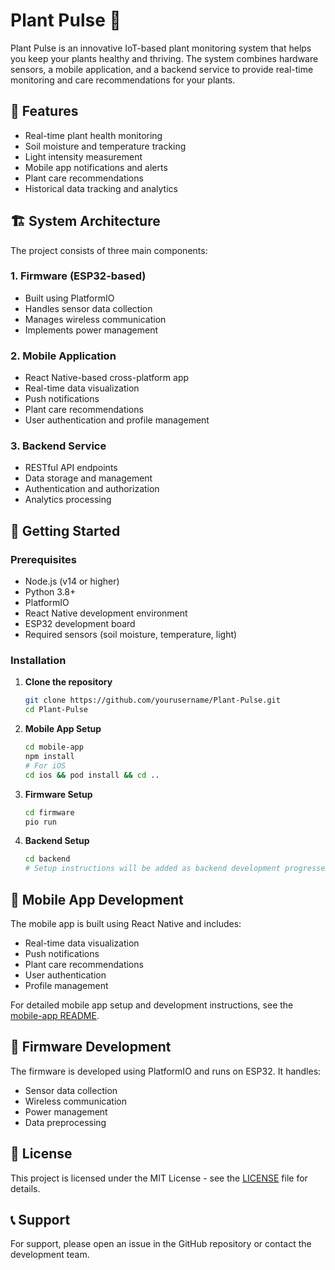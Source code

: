 # Plant Pulse 🌱

Plant Pulse is an innovative IoT-based plant monitoring system that helps you keep your plants healthy and thriving. The system combines hardware sensors, a mobile application, and a backend service to provide real-time monitoring and care recommendations for your plants.

## 🌟 Features

- Real-time plant health monitoring
- Soil moisture and temperature tracking
- Light intensity measurement
- Mobile app notifications and alerts
- Plant care recommendations
- Historical data tracking and analytics

## 🏗️ System Architecture

The project consists of three main components:

### 1. Firmware (ESP32-based)
- Built using PlatformIO
- Handles sensor data collection
- Manages wireless communication
- Implements power management

### 2. Mobile Application
- React Native-based cross-platform app
- Real-time data visualization
- Push notifications
- Plant care recommendations
- User authentication and profile management

### 3. Backend Service
- RESTful API endpoints
- Data storage and management
- Authentication and authorization
- Analytics processing

## 🚀 Getting Started

### Prerequisites

- Node.js (v14 or higher)
- Python 3.8+
- PlatformIO
- React Native development environment
- ESP32 development board
- Required sensors (soil moisture, temperature, light)

### Installation

1. **Clone the repository**
   ```bash
   git clone https://github.com/yourusername/Plant-Pulse.git
   cd Plant-Pulse
   ```

2. **Mobile App Setup**
   ```bash
   cd mobile-app
   npm install
   # For iOS
   cd ios && pod install && cd ..
   ```

3. **Firmware Setup**
   ```bash
   cd firmware
   pio run
   ```

4. **Backend Setup**
   ```bash
   cd backend
   # Setup instructions will be added as backend development progresses
   ```

## 📱 Mobile App Development

The mobile app is built using React Native and includes:
- Real-time data visualization
- Push notifications
- Plant care recommendations
- User authentication
- Profile management

For detailed mobile app setup and development instructions, see the [mobile-app README](mobile-app/README.md).

## 🔧 Firmware Development

The firmware is developed using PlatformIO and runs on ESP32. It handles:
- Sensor data collection
- Wireless communication
- Power management
- Data preprocessing

## 📝 License

This project is licensed under the MIT License - see the [LICENSE](LICENSE) file for details.

## 📞 Support

For support, please open an issue in the GitHub repository or contact the development team.